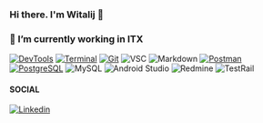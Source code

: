 ###    Hi there.  I'm Witalij 👋
### 🔭 I’m currently working in ITX 

[![DevTools](https://img.shields.io/badge/DevTools-db3a2c?style=for-the-badge&logo=DEVTOOLS&logoColor=white)](https://github.com/aikagv/devtools)
[![Terminal](https://img.shields.io/badge/Terminal-00485B.svg?style=for-the-badge&logo=iterm2&logoColor=white)](https://github.com/aikagv/terminal)
[![Git](https://img.shields.io/badge/git-e84e32.svg?style=for-the-badge&logo=git&logoColor=white)](https://github.com/aikagv/git_hub)
![VSC](https://img.shields.io/badge/VISUAL%20STUDIO%20CODE-0066b8?style=for-the-badge&logo=visualstudiocode&logoColor=white)
![Markdown](https://img.shields.io/badge/markdown-%23000000.svg?style=for-the-badge&logo=markdown&logoColor=white)
[![Postman](https://img.shields.io/badge/Postman-fe6c37.svg?style=for-the-badge&logo=postman&logoColor=white)](https://github.com/aikagv/postman)
[![PostgreSQL](https://img.shields.io/badge/PostgreSQL-31648c.svg?style=for-the-badge&logo=postgresql&logoColor=white)](https://github.com/aikagv/sql)
![MySQL](https://img.shields.io/badge/MySQL-e89313.svg?style=for-the-badge&logo=mysql&logoColor=white)
![Android Studio](https://img.shields.io/badge/Android%20Studio-3DDC84.svg?style=for-the-badge&logo=android-studio&logoColor=white)
![Redmine](https://img.shields.io/badge/Redmine-cf4637.svg?style=for-the-badge&logo=Redmine&logoColor=white)
![TestRail](https://img.shields.io/badge/TestRail-0e3754.svg?style=for-the-badge&logo=TestRail&logoColor=white)


#### SOCIAL
[![Linkedin](https://img.shields.io/badge/linkedin-0966c2?style=for-the-badge&logo=linkedin&logoColor=white)](https://www.https://www.linkedin.com/in/vitali-piatrovich-1451a5263/)



<!--
**VitoriosPVL/VitoriosPVL** is a ✨ _special_ ✨ repository because its `README.md` (this file) appears on your GitHub profile.

Here are some ideas to get you started:

### #FF6C37**
### 🔭 I’m currently working on ITX 

- 🌱 I’m currently learning ...
- 👯 I’m looking to collaborate on ...
- 🤔 I’m looking for help with ...
- 💬 Ask me about ...
- 📫 How to reach me: ...
- 😄 Pronouns: ...
- ⚡ Fun fact: ...
-->
